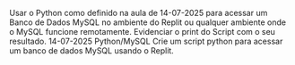 Usar o Python como definido na aula de 14-07-2025 para acessar um Banco de Dados MySQL no ambiente do Replit ou qualquer ambiente onde o MySQL funcione remotamente. Evidenciar o print do Script com o seu resultado.
14-07-2025 Python/MySQL
Crie um script python para acessar um banco de dados MySQL usando o Replit.